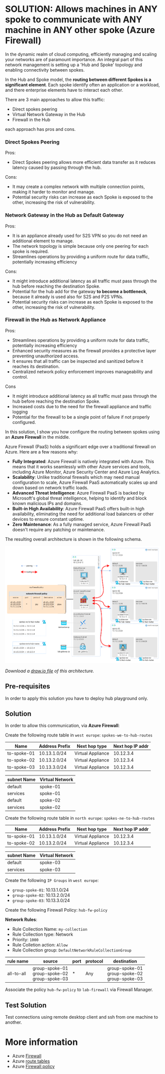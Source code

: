 # SOLUTION: Allows machines in ANY spoke to communicate with ANY machine in ANY other spoke (Azure Firewall)

In the dynamic realm of cloud computing, efficiently managing and scaling your networks are of paramount importance.
An integral part of this network management is setting up a 'Hub and Spoke' topology and enabling connectivity between spokes.

In the Hub and Spoke model, the **routing between different Spokes is a significant element**. Each spoke identify often an application or a workload, and there enterprise elements have to interact each other.

There are 3 main approaches to allow this traffic:

* Direct spokes peering
* Virtual Network Gateway in the Hub
* Firewall in the Hub

each approach has pros and cons.

### Direct Spokes Peering
Pros: 
* Direct Spokes peering allows more efficient data transfer as it reduces latency caused by passing through the hub.
  
Cons:
* It may create a complex network with multiple connection points, making it harder to monitor and manage.
* Potential security risks can increase as each Spoke is exposed to the other, increasing the risk of vulnerability.

### Network Gateway in the Hub as Default Gateway

Pros:

* It is an appliance already used for S2S VPN so you do not need an additional element to manage.
* The network topology is simple because only one peering for each spoke is required.
* Streamlines operations by providing a uniform route for data traffic, potentially increasing efficiency

Cons: 

* It might introduce additional latency as all traffic must pass through the hub before reaching the destination Spoke.
* Potential for the hub add for the gateway **to become a bottleneck**, because it already is used also for S2S and P2S VPNs.
* Potential security risks can increase as each Spoke is exposed to the other, increasing the risk of vulnerability.

### Firewall in the Hub as Network Appliance

Pros:

* Streamlines operations by providing a uniform route for data traffic, potentially increasing efficiency
* Enhanced security measures as the firewall provides a protective layer preventing unauthorized access.
* It ensures that all traffic can be inspected and sanitized before it reaches its destination.
* Centralized network policy enforcement improves manageability and control.

Cons

* It might introduce additional latency as all traffic must pass through the hub before reaching the destination Spoke.
* Increased costs due to the need for the firewall appliance and traffic logging
* Potential for the firewall to be a single point of failure if not properly configured.


In this solution, I show you how configure the routing between spokes using an **Azure Firewall** in the middle.

Azure Firewall (PaaS) holds a significant edge over a traditional firewall on Azure.
Here are a few reasons why:
* **Fully Integrated**: Azure Firewall is natively integrated with Azure. This means that it works seamlessly with other Azure services and tools, including Azure Monitor, Azure Security Center and Azure Log Analytics.
* **Scalability**: Unlike traditional firewalls which may need manual configuration to scale, Azure Firewall PaaS automatically scales up and down based on network traffic loads. 
* **Advanced Threat Intelligence**: Azure Firewall PaaS is backed by Microsoft's global threat intelligence, helping to identify and block known malicious IPs and domains.
* **Built-in High Availability**: Azure Firewall PaaS offers built-in high availability, eliminating the need for additional load balancers or other devices to ensure constant uptime.
* **Zero Maintenance**: As a fully managed service, Azure Firewall PaaS doesn't require any patching or maintenance.

The resulting overall architecture is shown in the following schema.

![any to any routing via Azure Firewall](/images/any-to-any-routing-firewall.png)

_Download a [draw.io file](../images/any-to-any-routing.drawio) of this architecture._


## Pre-requisites

In order to apply this solution you have to deploy hub playground only.

## Solution

In order to allow this communication, via **Azure Firewall**:

Create the following route table in `west europe`: `spokes-we-to-hub-routes`

| Name | Address Prefix | Next hop type | Next hop IP addr |
|---|---|---|---|
| to-spoke-01 | 10.13.1.0/24 | Virtual Appliance | 10.12.3.4 |
| to-spoke-02 | 10.13.2.0/24 | Virtual Appliance | 10.12.3.4 |
| to-spoke-03 | 10.13.3.0/24 | Virtual Appliance | 10.12.3.4 |


| subnet Name | Virtual Network |
|---|---|
| default | spoke-01 |
| services | spoke-01 |
| default | spoke-02 |
| services | spoke-02 |

Create the following route table in `north europe`: `spokes-ne-to-hub-routes`

| Name | Address Prefix | Next hop type | Next hop IP addr |
|---|---|---|---|
| to-spoke-01 | 10.13.1.0/24 | Virtual Appliance | 10.12.3.4 |
| to-spoke-02 | 10.13.2.0/24 | Virtual Appliance | 10.12.3.4 |

| subnet Name | Virtual Network |
|---|---|
| default | spoke-03 |
| services | spoke-03 |

Create the following `IP Groups` in `west europe`:
* `group-spoke-01`: 10.13.1.0/24
* `group-spoke-02`: 10.13.2.0/24
* `group-spoke-03`: 10.13.3.0/24

Create the following Firewall Policy: `hub-fw-policy`

**Network Rules**:
* Rule Collection Name: `my-collection`
* Rule Collection type: Network
* Priority: `1000`
* Rule Colletion action: `Allow`
* Rule Collection group: `DefaultNetworkRuleCollectionGroup`


| rule name | source | port | protocol | destination | 
|---|---|---|---|---|
| all-to-all | group-spoke-01<br> group-spoke-02<br> group-spoke-03 | * | Any | group-spoke-01<br> group-spoke-02<br> group-spoke-03 | 

Associate the policy `hub-fw-policy` to `lab-firewall` via Firewall Manager.

## Test Solution
Test connections using remote desktop client and ssh from one machine to another.

# More information
* Azure [Firewall](https://learn.microsoft.com/en-us/azure/firewall/overview)
* Azure [route tables](https://learn.microsoft.com/en-us/azure/virtual-network/manage-route-table)
* Azure [Firewall policy](https://learn.microsoft.com/en-us/azure/firewall-manager/policy-overview)